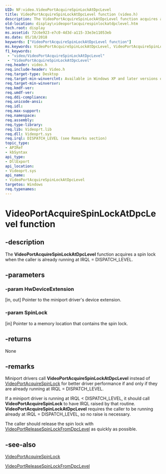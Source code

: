 ```yaml
---
UID: NF:video.VideoPortAcquireSpinLockAtDpcLevel
title: VideoPortAcquireSpinLockAtDpcLevel function (video.h)
description: The VideoPortAcquireSpinLockAtDpcLevel function acquires a spin lock when the caller is already running at IRQL = DISPATCH_LEVEL.
old-location: display\videoportacquirespinlockatdpclevel.htm
tech.root: display
ms.assetid: 72c6e923-e7c0-4d3d-a115-33e3e11053eb
ms.date: 05/10/2018
keywords: ["VideoPortAcquireSpinLockAtDpcLevel function"]
ms.keywords: VideoPortAcquireSpinLockAtDpcLevel, VideoPortAcquireSpinLockAtDpcLevel function [Display Devices], VideoPort_Functions_fc52bdfd-6f1a-4f5c-93e6-321d2488bcd5.xml, display.videoportacquirespinlockatdpclevel, video/VideoPortAcquireSpinLockAtDpcLevel
f1_keywords:
 - "video/VideoPortAcquireSpinLockAtDpcLevel"
 - "VideoPortAcquireSpinLockAtDpcLevel"
req.header: video.h
req.include-header: Video.h
req.target-type: Desktop
req.target-min-winverclnt: Available in Windows XP and later versions of the Windows operating systems.
req.target-min-winversvr: 
req.kmdf-ver: 
req.umdf-ver: 
req.ddi-compliance: 
req.unicode-ansi: 
req.idl: 
req.max-support: 
req.namespace: 
req.assembly: 
req.type-library: 
req.lib: Videoprt.lib
req.dll: Videoprt.sys
req.irql: DISPATCH_LEVEL (see Remarks section)
topic_type:
- APIRef
- kbSyntax
api_type:
- DllExport
api_location:
- Videoprt.sys
api_name:
- VideoPortAcquireSpinLockAtDpcLevel
targetos: Windows
req.typenames: 
---
```


# VideoPortAcquireSpinLockAtDpcLevel function


## -description


The <b>VideoPortAcquireSpinLockAtDpcLevel</b> function acquires a spin lock when the caller is already running at IRQL = DISPATCH_LEVEL.


## -parameters




### -param HwDeviceExtension 
[in, out]
Pointer to the miniport driver's device extension.


### -param SpinLock 
[in]
Pointer to a memory location that contains the spin lock.


## -returns



None




## -remarks



Miniport drivers call <b>VideoPortAcquireSpinLockAtDpcLevel</b> instead of <a href="https://msdn.microsoft.com/library/windows/hardware/ff570175">VideoPortAcquireSpinLock</a> for better driver performance if and only if they are already running at IRQL = DISPATCH_LEVEL.

If a miniport driver is running at IRQL < DISPATCH_LEVEL, it should call <b>VideoPortAcquireSpinLock</b> to have IRQL raised by that routine. <b>VideoPortAcquireSpinLockAtDpcLevel</b> requires the caller to be running already at IRQL = DISPATCH_LEVEL, so no raise is necessary.

The caller should release the spin lock with <a href="https://msdn.microsoft.com/library/windows/hardware/ff570358">VideoPortReleaseSpinLockFromDpcLevel</a> as quickly as possible.




## -see-also




<a href="https://msdn.microsoft.com/library/windows/hardware/ff570175">VideoPortAcquireSpinLock</a>



<a href="https://msdn.microsoft.com/library/windows/hardware/ff570358">VideoPortReleaseSpinLockFromDpcLevel</a>
 

 


